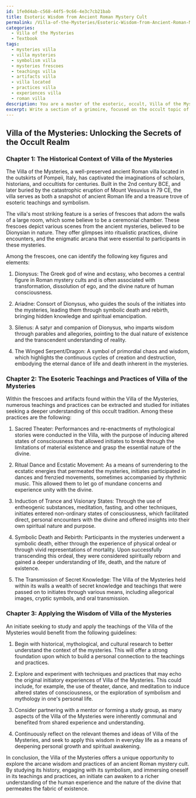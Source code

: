 ```yaml
---
id: 1fe0d4ab-c568-44f5-9c66-4e3c7cb21bab
title: Esoteric Wisdom from Ancient Roman Mystery Cult
permalink: /Villa-of-the-Mysteries/Esoteric-Wisdom-from-Ancient-Roman-Mystery-Cult/
categories:
  - Villa of the Mysteries
  - Textbook
tags:
  - mysteries villa
  - villa mysteries
  - symbolism villa
  - mysteries frescoes
  - teachings villa
  - artifacts villa
  - villa located
  - practices villa
  - experiences villa
  - roman villa
description: You are a master of the esoteric, occult, Villa of the Mysteries and education, you have written many textbooks on the subject in ways that provide students with rich and deep understanding of the subject. You are being asked to write textbook-like sections on a topic and you do it with full context, explainability, and reliability in accuracy to the true facts of the topic at hand, in a textbook style that a student would easily be able to learn from, in a rich, engaging, and contextual way. Always include relevant context (such as formulas and history), related concepts, and in a way that someone can gain deep insights from.
excerpt: Write a section of a grimoire, focused on the occult topic of Villa of the Mysteries, that provides a comprehensive overview and deep insights into its history, significance, and the esoteric knowledge and practices associated with it. Include relevant symbols, rituals, and teachings that an initiate can study to gain a rich understanding and mastery of this mysterious subject.
---
```


## Villa of the Mysteries: Unlocking the Secrets of the Occult Realm

### Chapter 1: The Historical Context of Villa of the Mysteries

The Villa of the Mysteries, a well-preserved ancient Roman villa located in the outskirts of Pompeii, Italy, has captivated the imaginations of scholars, historians, and occultists for centuries. Built in the 2nd century BCE, and later buried by the catastrophic eruption of Mount Vesuvius in 79 CE, the villa serves as both a snapshot of ancient Roman life and a treasure trove of esoteric teachings and symbolism.

The villa's most striking feature is a series of frescoes that adorn the walls of a large room, which some believe to be a ceremonial chamber. These frescoes depict various scenes from the ancient mysteries, believed to be Dionysian in nature. They offer glimpses into ritualistic practices, divine encounters, and the enigmatic arcana that were essential to participants in these mysteries.

Among the frescoes, one can identify the following key figures and elements:

1. Dionysus: The Greek god of wine and ecstasy, who becomes a central figure in Roman mystery cults and is often associated with transformation, dissolution of ego, and the divine nature of human consciousness.

2. Ariadne: Consort of Dionysus, who guides the souls of the initiates into the mysteries, leading them through symbolic death and rebirth, bringing hidden knowledge and spiritual emancipation.

3. Silenus: A satyr and companion of Dionysus, who imparts wisdom through parables and allegories, pointing to the dual nature of existence and the transcendent understanding of reality.

4. The Winged Serpent/Dragon: A symbol of primordial chaos and wisdom, which highlights the continuous cycles of creation and destruction, embodying the eternal dance of life and death inherent in the mysteries.

### Chapter 2: The Esoteric Teachings and Practices of Villa of the Mysteries

Within the frescoes and artifacts found within the Villa of the Mysteries, numerous teachings and practices can be extracted and studied for initiates seeking a deeper understanding of this occult tradition. Among these practices are the following:

1. Sacred Theater: Performances and re-enactments of mythological stories were conducted in the Villa, with the purpose of inducing altered states of consciousness that allowed initiates to break through the limitations of material existence and grasp the essential nature of the divine.

2. Ritual Dance and Ecstatic Movement: As a means of surrendering to the ecstatic energies that permeated the mysteries, initiates participated in dances and frenzied movements, sometimes accompanied by rhythmic music. This allowed them to let go of mundane concerns and experience unity with the divine.

3. Induction of Trance and Visionary States: Through the use of entheogenic substances, meditation, fasting, and other techniques, initiates entered non-ordinary states of consciousness, which facilitated direct, personal encounters with the divine and offered insights into their own spiritual nature and purpose.

4. Symbolic Death and Rebirth: Participants in the mysteries underwent a symbolic death, either through the experience of physical ordeal or through vivid representations of mortality. Upon successfully transcending this ordeal, they were considered spiritually reborn and gained a deeper understanding of life, death, and the nature of existence.

5. The Transmission of Secret Knowledge: The Villa of the Mysteries held within its walls a wealth of secret knowledge and teachings that were passed on to initiates through various means, including allegorical images, cryptic symbols, and oral transmission.

### Chapter 3: Applying the Wisdom of Villa of the Mysteries

An initiate seeking to study and apply the teachings of the Villa of the Mysteries would benefit from the following guidelines:

1. Begin with historical, mythological, and cultural research to better understand the context of the mysteries. This will offer a strong foundation upon which to build a personal connection to the teachings and practices.

2. Explore and experiment with techniques and practices that may echo the original initiatory experiences of Villa of the Mysteries. This could include, for example, the use of theater, dance, and meditation to induce altered states of consciousness, or the exploration of symbolism and mythology in one's personal life.

3. Consider partnering with a mentor or forming a study group, as many aspects of the Villa of the Mysteries were inherently communal and benefited from shared experience and understanding.

4. Continuously reflect on the relevant themes and ideas of Villa of the Mysteries, and seek to apply this wisdom in everyday life as a means of deepening personal growth and spiritual awakening.

In conclusion, the Villa of the Mysteries offers a unique opportunity to explore the arcane wisdom and practices of an ancient Roman mystery cult. By studying its history, engaging with its symbolism, and immersing oneself in its teachings and practices, an initiate can awaken to a richer understanding of the human experience and the nature of the divine that permeates the fabric of existence.
